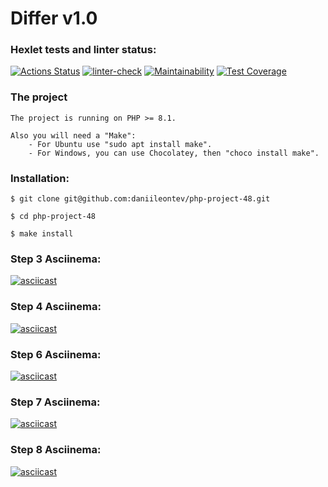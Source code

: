 ### <h1> Differ v1.0 </h1>
### Hexlet tests and linter status:
[![Actions Status](https://github.com/daniileontev/php-project-48/workflows/hexlet-check/badge.svg)](https://github.com/daniileontev/php-project-48/actions) [![linter-check](https://github.com/daniileontev/php-project-48/actions/workflows/linter-check.yml/badge.svg)](https://github.com/daniileontev/php-project-48/actions/workflows/linter-check.yml) [![Maintainability](https://api.codeclimate.com/v1/badges/ceeaa0731314bb5aeda7/maintainability)](https://codeclimate.com/github/daniileontev/php-project-48/maintainability) [![Test Coverage](https://api.codeclimate.com/v1/badges/ceeaa0731314bb5aeda7/test_coverage)](https://codeclimate.com/github/daniileontev/php-project-48/test_coverage)

### The project
```
The project is running on PHP >= 8.1.

Also you will need a "Make":
    - For Ubuntu use "sudo apt install make".
    - For Windows, you can use Chocolatey, then "choco install make".
```

### Installation:
```
$ git clone git@github.com:daniileontev/php-project-48.git

$ cd php-project-48

$ make install
```

### Step 3 Asciinema:
[![asciicast](https://asciinema.org/a/YOHs8acM7cGBTHt3cQ1462dvh.svg)](https://asciinema.org/a/YOHs8acM7cGBTHt3cQ1462dvh)

### Step 4 Asciinema:
[![asciicast](https://asciinema.org/a/LUhfNnRgNlP2qBSeqCEK4xRWP.svg)](https://asciinema.org/a/LUhfNnRgNlP2qBSeqCEK4xRWP)

### Step 6 Asciinema:
[![asciicast](https://asciinema.org/a/zGS6QvLCOgudXjmenAuKcU9If.svg)](https://asciinema.org/a/zGS6QvLCOgudXjmenAuKcU9If)
### Step 7 Asciinema:
[![asciicast](https://asciinema.org/a/kz5iw8DDSZ7DqNzB7411EIgZI.svg)](https://asciinema.org/a/kz5iw8DDSZ7DqNzB7411EIgZI)
### Step 8 Asciinema:
[![asciicast](https://asciinema.org/a/HG4CaJIGEo2ktxoZ4r9QZGpuH.svg)](https://asciinema.org/a/HG4CaJIGEo2ktxoZ4r9QZGpuH)